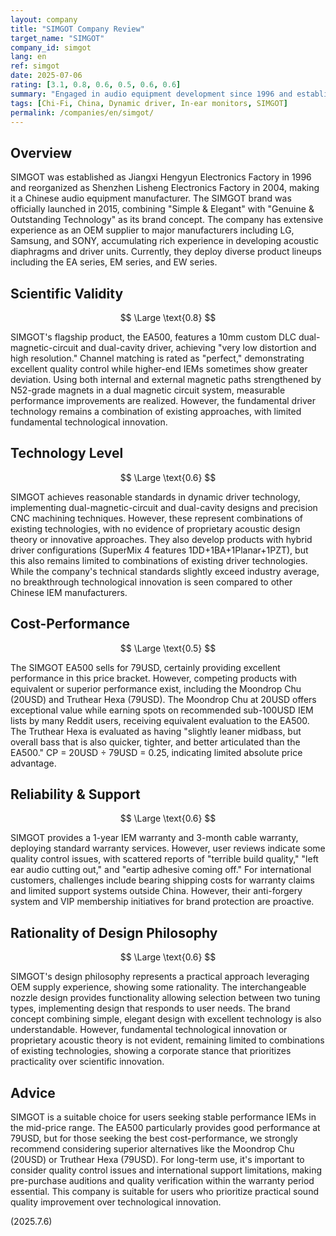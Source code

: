 ```yaml
---
layout: company
title: "SIMGOT Company Review"
target_name: "SIMGOT"
company_id: simgot
lang: en
ref: simgot
date: 2025-07-06
rating: [3.1, 0.8, 0.6, 0.5, 0.6, 0.6]
summary: "Engaged in audio equipment development since 1996 and established the SIMGOT brand in 2015, this Chinese audio company leverages OEM supply experience and achieves reasonable standards in dynamic driver technology, though technological innovation remains limited. The EA500 demonstrates excellent performance at 79USD, but with competing products like the Moondrop Chu at 20USD and Truthear Hexa at 79USD offering equivalent or superior performance, absolute advantages are limited."
tags: [Chi-Fi, China, Dynamic driver, In-ear monitors, SIMGOT]
permalink: /companies/en/simgot/
---
```

## Overview

SIMGOT was established as Jiangxi Hengyun Electronics Factory in 1996 and reorganized as Shenzhen Lisheng Electronics Factory in 2004, making it a Chinese audio equipment manufacturer. The SIMGOT brand was officially launched in 2015, combining "Simple & Elegant" with "Genuine & Outstanding Technology" as its brand concept. The company has extensive experience as an OEM supplier to major manufacturers including LG, Samsung, and SONY, accumulating rich experience in developing acoustic diaphragms and driver units. Currently, they deploy diverse product lineups including the EA series, EM series, and EW series.

## Scientific Validity

$$ \Large \text{0.8} $$

SIMGOT's flagship product, the EA500, features a 10mm custom DLC dual-magnetic-circuit and dual-cavity driver, achieving "very low distortion and high resolution." Channel matching is rated as "perfect," demonstrating excellent quality control while higher-end IEMs sometimes show greater deviation. Using both internal and external magnetic paths strengthened by N52-grade magnets in a dual magnetic circuit system, measurable performance improvements are realized. However, the fundamental driver technology remains a combination of existing approaches, with limited fundamental technological innovation.

## Technology Level

$$ \Large \text{0.6} $$

SIMGOT achieves reasonable standards in dynamic driver technology, implementing dual-magnetic-circuit and dual-cavity designs and precision CNC machining techniques. However, these represent combinations of existing technologies, with no evidence of proprietary acoustic design theory or innovative approaches. They also develop products with hybrid driver configurations (SuperMix 4 features 1DD+1BA+1Planar+1PZT), but this also remains limited to combinations of existing driver technologies. While the company's technical standards slightly exceed industry average, no breakthrough technological innovation is seen compared to other Chinese IEM manufacturers.

## Cost-Performance

$$ \Large \text{0.5} $$

The SIMGOT EA500 sells for 79USD, certainly providing excellent performance in this price bracket. However, competing products with equivalent or superior performance exist, including the Moondrop Chu (20USD) and Truthear Hexa (79USD). The Moondrop Chu at 20USD offers exceptional value while earning spots on recommended sub-100USD IEM lists by many Reddit users, receiving equivalent evaluation to the EA500. The Truthear Hexa is evaluated as having "slightly leaner midbass, but overall bass that is also quicker, tighter, and better articulated than the EA500." CP = 20USD ÷ 79USD = 0.25, indicating limited absolute price advantage.

## Reliability & Support

$$ \Large \text{0.6} $$

SIMGOT provides a 1-year IEM warranty and 3-month cable warranty, deploying standard warranty services. However, user reviews indicate some quality control issues, with scattered reports of "terrible build quality," "left ear audio cutting out," and "eartip adhesive coming off." For international customers, challenges include bearing shipping costs for warranty claims and limited support systems outside China. However, their anti-forgery system and VIP membership initiatives for brand protection are proactive.

## Rationality of Design Philosophy

$$ \Large \text{0.6} $$

SIMGOT's design philosophy represents a practical approach leveraging OEM supply experience, showing some rationality. The interchangeable nozzle design provides functionality allowing selection between two tuning types, implementing design that responds to user needs. The brand concept combining simple, elegant design with excellent technology is also understandable. However, fundamental technological innovation or proprietary acoustic theory is not evident, remaining limited to combinations of existing technologies, showing a corporate stance that prioritizes practicality over scientific innovation.

## Advice

SIMGOT is a suitable choice for users seeking stable performance IEMs in the mid-price range. The EA500 particularly provides good performance at 79USD, but for those seeking the best cost-performance, we strongly recommend considering superior alternatives like the Moondrop Chu (20USD) or Truthear Hexa (79USD). For long-term use, it's important to consider quality control issues and international support limitations, making pre-purchase auditions and quality verification within the warranty period essential. This company is suitable for users who prioritize practical sound quality improvement over technological innovation.

(2025.7.6)